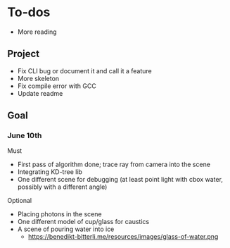 # To-dos

- More reading

## Project

- Fix CLI bug or document it and call it a feature
- More skeleton
- Fix compile error with GCC
- Update readme

## Goal

### June 10th

Must
- First pass of algorithm done; trace ray from camera into the scene
- Integrating KD-tree lib
- One different scene for debugging (at least point light with cbox water, possibly with a different
  angle)

Optional
- Placing photons in the scene
- One different model of cup/glass for caustics
- A scene of pouring water into ice
	- <https://benedikt-bitterli.me/resources/images/glass-of-water.png>
